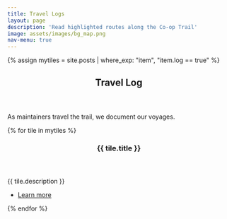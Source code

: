 ```yaml
---
title: Travel Logs
layout: page
description: 'Read highlighted routes along the Co-op Trail'
image: assets/images/bg_map.png
nav-menu: true
---
```

{% assign mytiles = site.posts | where_exp: "item", "item.log == true" %}

<!-- Main -->
<div id="main">

<section id="one">
    <div class="inner">
        <header class="major">
            <h1>Travel Log</h1>
        </header>
        <p>As maintainers travel the trail, we document our voyages.</p>
    </div>
</section>

<!-- Two -->
<section id="two" class="spotlights">
    {% for tile in mytiles %}
    <section>
        <a href="{{ tile.url  | relative_url }}" class="image" style="max-height:300px;overflow:hidden;">
            <img src="{{ tile.image }}" alt="" data-position="center center" />
        </a>
        <div class="content">
            <div class="inner">
                <header class="major">
                    <h3>{{ tile.title }}</h3>
                </header>
                <p>{{ tile.description }}</p>
                <ul class="actions">
                    <li><a href="{{ tile.url  | relative_url }}" class="button">Learn more</a></li>
                </ul>
            </div>
        </div>
    </section>
    {% endfor %}
</section>


</div>
